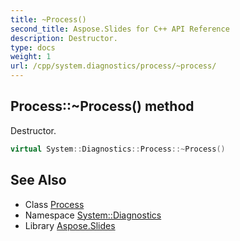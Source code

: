```yaml
---
title: ~Process()
second_title: Aspose.Slides for C++ API Reference
description: Destructor.
type: docs
weight: 1
url: /cpp/system.diagnostics/process/~process/
---
```

## Process::~Process() method


Destructor.

```cpp
virtual System::Diagnostics::Process::~Process()
```

## See Also

* Class [Process](./)
* Namespace [System::Diagnostics](../)
* Library [Aspose.Slides](../../)